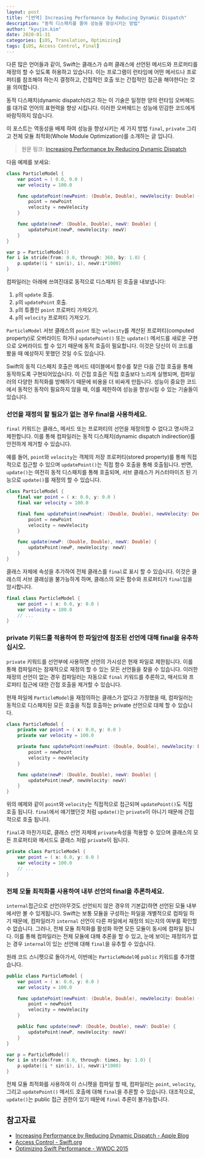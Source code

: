 ```yaml
---
layout: post
title: "[번역] Increasing Performance by Reducing Dynamic Dispatch"
description: "동적 디스패치를 줄여 성능을 향상시키는 방법"
author: "kyujin.kim"
date: 2020-01-31
categories: [iOS, Translation, Optimizing]
tags: [iOS, Access Control, Final]
---
```


다른 많은 언어들과 같이, Swift는 클래스가 슈퍼 클래스에 선언된 메서드와 프로퍼티를 재정의 할 수 있도록 허용하고 있습니다. 이는 프로그램이 런타임에 어떤 메서드나 프로퍼티를 참조해야 하는지 결정하고, 간접적인 호출 또는 간접적인 접근을 해야한다는 것을 의미합니다.  

동적 디스패치(dynamic dispatch)라고 하는 이 기술은 일정한 양의 런타임 오버헤드를 대가로 언어의 표현력을 향상 시킵니다. 이러한 오버헤드는 성능에 민감한 코드에게 바람직하지 않습니다. 

이 포스트는 역동성을 배제 하여 성능을 향상시키는 세 가지 방법 `final`, `private` 그리고 전체 모듈 최적화(Whole Module Optimization)를 소개하는 글 입니다.

> 원문 링크: [Increasing Performance by Reducing Dynamic Dispatch](https://developer.apple.com/swift/blog/?id=27)  

다음 예제를 보세요:

```swift
class ParticleModel {
    var point = ( 0.0, 0.0 )
    var velocity = 100.0

    func updatePoint(newPoint: (Double, Double), newVelocity: Double) {
        point = newPoint
        velocity = newVelocity
    }

    func update(newP: (Double, Double), newV: Double) {
        updatePoint(newP, newVelocity: newV)
    }
}

var p = ParticleModel()
for i in stride(from: 0.0, through: 360, by: 1.0) {
    p.update((i * sin(i), i), newV:i*1000)
}
```

컴파일러는 아래에 쓰여진대로 동적으로 디스패치 된 호출을 내보냅니다:

1. `p`의 `update` 호출.
2. `p`의 `updatePoint` 호출.
3. `p`의 튜플인 `point` 프로퍼티 가져오기.
4. `p`의 `velocity` 프로퍼티 가져오기.

`ParticleModel` 서브 클래스의 `point` 또는 `velocity`를 계산된 프로퍼티(computed property)로 오버라이드 하거나 `updatePoint()` 또는 `update()` 메서드를 새로운 구현으로 오버라이드 할 수 있기 때문에 동적 호출이 필요합니다. 이것은 당신이 이 코드를 봤을 때 예상하지 못했던 것일 수도 있습니다. 

Swift의 동적 디스패치 호출은 메서드 테이블에서 함수를 찾은 다음 간접 호출을 통해 동작하도록 구현되어있습니다. 이 간접 호출은 직접 호출보다 느리게 실행되며, 컴파일러의 다양한 최적화를 방해하기 때문에 비용을 더 비싸게 만듭니다. 성능이 중요한 코드에서 동적인 동작이 필요하지 않을 때, 이를 제한하여 성능을 향상시킬 수 있는 기술들이 있습니다.

### 선언을 재정의 할 필요가 없는 경우 final을 사용하세요.

`final` 키워드는 클래스, 메서드 또는 프로퍼티의 선언을 재정의할 수 없다고 명시하고 제한합니다. 이를 통해 컴파일러는 동적 디스패치(dynamic dispatch indirection)를 안전하게 제거할 수 있습니다. 

예를 들어, `point`와 `velocity`는 객체의 저장 프로퍼티(stored property)를 통해 직접적으로 접근할 수 있으며 `updatePoint()`는 직접 함수 호출을 통해 호출됩니다. 반면, `update()`는 여전히 동적 디스패치를 통해 호출되며, 서브 클래스가 커스터마이즈 된 기능으로 `update()`를 재정의 할 수 있습니다.

```swift
class ParticleModel {
    final var point = ( x: 0.0, y: 0.0 )
    final var velocity = 100.0

    final func updatePoint(newPoint: (Double, Double), newVelocity: Double) {
        point = newPoint
        velocity = newVelocity
    }

    func update(newP: (Double, Double), newV: Double) {
        updatePoint(newP, newVelocity: newV)
    }
}
```

클래스 자체에 속성을 추가하여 전체 클래스를 `final`로 표시 할 수 있습니다. 이것은 클래스의 서브 클래싱을 불가능하게 하며, 클래스의 모든 함수와 프로퍼티가 `final`임을 암시합니다.

```swift
final class ParticleModel {
    var point = ( x: 0.0, y: 0.0 )
    var velocity = 100.0
    // ...
}
```

### private 키워드를 적용하여 한 파일안에 참조된 선언에 대해 final을 유추하십시오.

`private` 키워드를 선언부에 사용하면 선언의 가시성은 현재 파일로 제한됩니다. 이를 통해 컴파일러는 잠재적으로 재정의 할 수 있는 모든 선언들을 찾을 수 있습니다. 이러한 재정의 선언이 없는 경우 컴파일러는 자동으로 `final` 키워드를 추론하고, 매서드와 프로퍼티 접근에 대한 간접 호출을 제거할 수 있습니다.

현재 파일에 `ParticleModel`을 재정의하는 클래스가 없다고 가정했을 때, 컴파일러는 동적으로 디스패치된 모든 호출을 직접 호출하는 private 선언으로 대체 할 수 있습니다.

```swift
class ParticleModel {
    private var point = ( x: 0.0, y: 0.0 )
    private var velocity = 100.0

    private func updatePoint(newPoint: (Double, Double), newVelocity: Double) {
        point = newPoint
        velocity = newVelocity
    }

    func update(newP: (Double, Double), newV: Double) {
        updatePoint(newP, newVelocity: newV)
    }
}
```

위의 예제와 같이 `point`와 `velocity`는 직접적으로 접근되며 `updatePoint()`도 직접 호출 됩니다. `final`에서 얘기했던것 처럼 `update()`는 `private`이 아니기 때문에 간접적으로 호출 됩니다.

`final`과 마찬가지로, 클래스 선언 자체에 `private`속성을 적용할 수 있으며 클래스의 모든 프로퍼티와 메서드도 클래스 처럼 `private`이 됩니다.

```swift
private class ParticleModel {
    var point = ( x: 0.0, y: 0.0 )
    var velocity = 100.0
    // ...
}
```

### 전체 모듈 최적화를 사용하여 내부 선언의 final을 추론하세요.

`internal`접근으로 선언(아무것도 선언되지 않은 경우의 기본값)하면 선언된 모듈 내부에서만 볼 수 있게됩니다. Swift는 보통 모듈을 구성하는 파일을 개별적으로 컴파일 하기 때문에, 컴파일러가 `internal` 선언이 다른 파일에서 재정의 되는지의 여부를 확인할 수 없습니다. 그러나, 전체 모듈 최적화를 활성화 하면 모든 모듈이 동시에 컴파일 됩니다. 이를 통해 컴파일러는 전체 모듈에 대해 추론을 할 수 있고, 눈에 보이는 재정의가 없는 경우 `internal`이 있는 선언에 대해 `final`을 유추할 수 있습니다.

원래 코드 스니펫으로 돌아가서, 이번에는 `ParticleModel`에 `public` 키워드를 추가했습니다.

```swift
public class ParticleModel {
    var point = ( x: 0.0, y: 0.0 )
    var velocity = 100.0

    func updatePoint(newPoint: (Double, Double), newVelocity: Double) {
        point = newPoint
        velocity = newVelocity
    }

    public func update(newP: (Double, Double), newV: Double) {
        updatePoint(newP, newVelocity: newV)
    }
}

var p = ParticleModel()
for i in stride(from: 0.0, through: times, by: 1.0) {
    p.update((i * sin(i), i), newV:i*1000)
}
```

전체 모듈 최적화를 사용하여 이 스니펫을 컴파일 할 때, 컴파일러는 `point`, `velocity`, 그리고 `updatePoint()` 메서드 호출에 대해 `final`을 추론할 수 있습니다. 대조적으로, `update()`는 public 접근 권한이 있기 때문에 `final` 추론이 불가능합니다.

## 참고자료
- [Increasing Performance by Reducing Dynamic Dispatch - Apple Blog](https://developer.apple.com/swift/blog/?id=27)
- [Access Control - Swift.org](https://docs.swift.org/swift-book/LanguageGuide/AccessControl.html)
- [Optimizing Swift Performance - WWDC 2015](https://developer.apple.com/videos/play/wwdc2015/409/?time=1399)
